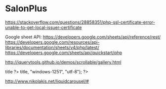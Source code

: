 # SalonPlus
https://stackoverflow.com/questions/28858351/php-ssl-certificate-error-unable-to-get-local-issuer-certificate

Google sheet API:
https://developers.google.com/sheets/api/reference/rest/
https://developers.google.com/resources/api-libraries/documentation/sheets/v4/php/latest/
https://developers.google.com/sheets/api/quickstart/php

http://jquerytools.github.io/demos/scrollable/gallery.html

<?php echo $category -> title ?></a>
<?php echo mb_convert_encoding($category -> title, "windows-1251", "utf-8"); ?></a>

http://www.nikolakis.net/liquidcarousel/#